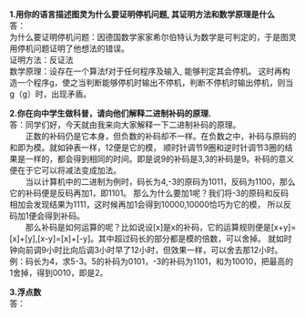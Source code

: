 **1.用你的语言描述图灵为什么要证明停机问题, 其证明方法和数学原理是什么**    
答：        
为什么要证明停机问题：因德国数学家家希尔伯特认为数学是可判定的，于是图灵用停机问题证明了他想法的错误。         
证明方法：反证法    
数学原理：设存在一个算法f对于任何程序及输入, 能够判定其会停机。
这时再构造一个程序g，使之当判断能够停机时输出不停机，判断不停机时输出停机，则当g（g）时，出现矛盾。   

**2.你在向中学生做科普，请向他们解释二进制补码的原理.**  
答：同学们好，今天就由我来向大家解释一下二进制补码的原理。  
    　　正数的补码仍是它本身，但负数的补码却不一样。在负数之中，补码与原码的和即为模。就如钟表一样，12便是它的模，
    顺时针调节9圈和逆时针调节3圈的结果是一样的，都会得到相同的时间。即是说9的补码是3,3的补码是9。补码的意义便在于它可以将减法变成加法。  
    　　当以计算机中的二进制为例时，码长为4,-3的原码为1011，反码为1100，那么它的补码便是反码再加1，即1101。
    那么为什么要加1呢？我们将-3的原码和反码相加会发现结果为1111，这时候再加1会得到10000,10000恰巧为它的模，
    所以反码加1便会得到补码。  
    　　那么补码是如何运算的呢？比如说设[x]是x的补码，它的运算规则便是[x+y]=[x]+[y],[x-y]=[x]+[-y]。其中超过码长的部分都是模的倍数，可以舍掉。
      就如时钟向前调9小时比向后调3小时早了12小时，但效果一样，可以舍去那12小时。
      例：码长为4，求5-3。5的补码为0101，-3的补码为1101，和为10010，把最高的1舍掉，得到0010，即是2。  
      
**3.浮点数**   
答：  
![]()
